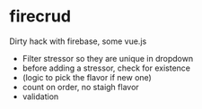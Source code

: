 # firecrud

Dirty hack with firebase, some vue.js 

- Filter stressor so they are unique in dropdown
- before adding a stressor, check for existence
- (logic to pick the flavor if new one)
- count on order, no staigh flavor
- validation